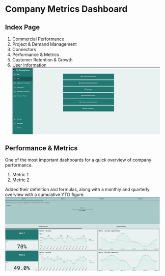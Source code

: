 # Company Metrics Dashboard
## Index Page
1. Commercial Performance
2. Project & Demand Management
3. Connectors
4. Performance & Metrics
5. Customer Retention & Growth
6. User Information
   ![Index Page of the Company Metrics Dashboard](Index_Page.png)
## Performance & Metrics
One of the most important dashboards for a quick overview of company performance.
1. Metric 1
2. Metric 2

Added their definition and formulas, along with a monthly and quarterly overview with a cumulative YTD figure.
![Company Performance & Metrics Dashboard](performance_metric.png)
